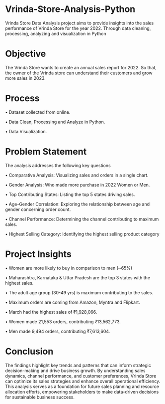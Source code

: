 # Vrinda-Store-Analysis-Python

Vrinda Store Data Analysis project aims to provide insights into the sales performance of Vrinda Store for the year 2022. Through data cleaning, processing, analyzing and visualization in Python

# **Objective**
The Vrinda Store wants to create an annual sales report for 2022. So that, the owner of the Vrinda store can understand their customers and grow more sales in 2023.

# **Process**
• Dataset collected from online.

• Data Clean, Processing and Analyze in Python.

• Data Visualization.

# **Problem Statement**
The analysis addresses the following key questions

• Comparative Analysis: Visualizing sales and orders in a single chart.

• Gender Analysis: Who made more purchase in 2022 Women or Men.

• Top Contributing States: Listing the top 5 states driving sales.

• Age-Gender Correlation: Exploring the relationship between age and gender concerning order count.

• Channel Performance: Determining the channel contributing to maximum sales.

• Highest Selling Category: Identifying the highest selling product category

# **Project Insights**

• Women are more likely to buy in comparison to men (~65%)

• Maharashtra, Karnataka & Uttar Pradesh are the top 3 states with the highest sales.

• The adult age group (30-49 yrs) is maximum contributing to the sales.

• Maximum orders are coming from Amazon, Myntra and Flipkart.

• March had the highest sales of ₹1,928,066.

• Women made 21,553 orders, contributing ₹13,562,773.

• Men made 9,494 orders, contributing ₹7,613,604.

# **Conclusion**

The findings highlight key trends and patterns that can inform strategic decision-making and drive business growth. By understanding sales dynamics, channel performance, and customer preferences, Vrinda Store can optimize its sales strategies and enhance overall operational efficiency. This analysis serves as a foundation for future sales planning and resource allocation efforts, empowering stakeholders to make data-driven decisions for sustainable business success.
